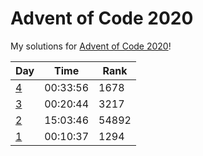 # Advent of Code 2020
My solutions for [Advent of Code 2020](https://adventofcode.com/2020/)!

| Day          | Time     | Rank  |
| ------------ | -------- | ----- |
| [4](day_4)   | 00:33:56 | 1678  |
| [3](day_3)   | 00:20:44 | 3217  |
| [2](day_2)   | 15:03:46 | 54892 |
| [1](day_1)   | 00:10:37 | 1294  |
